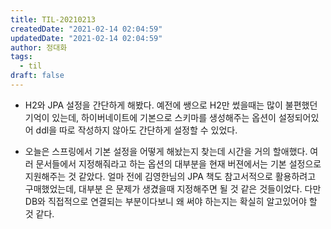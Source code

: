 ```yaml
---
title: TIL-20210213
createdDate: "2021-02-14 02:04:59"
updatedDate: "2021-02-14 02:04:59"
author: 정대화
tags:
  - til
draft: false
---
```


- H2와 JPA 설정을 간단하게 해봤다. 예전에 쌩으로 H2만 썼을때는 많이 불편했던 기억이 있는데, 하이버네이트에 기본으로 스키마를 생성해주는 옵션이 설정되어있어 ddl을 따로 작성하지 않아도 간단하게 설정할 수 있었다.

- 오늘은 스프링에서 기본 설정을 어떻게 해놨는지 찾는데 시간을 거의 할애했다. 여러 문서들에서 지정해줘라고 하는 옵션의 대부분을 현재 버젼에서는 기본 설정으로 지원해주는 것 같았다. 얼마 전에 김영한님의 JPA 책도 참고서적으로 활용하려고 구매했었는데, 대부분 은 문제가 생겼을때 지정해주면 될 것 같은 것들이었다. 다만 DB와 직접적으로 연결되는 부분이다보니 왜 써야 하는지는 확실히 알고있어야 할 것 같다.
